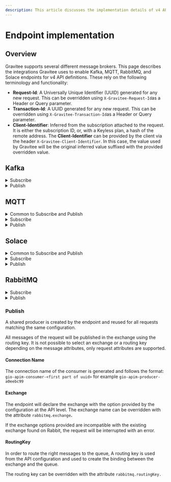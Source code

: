 ```yaml
---
description: This article discusses the implementation details of v4 API endpoints
---
```


# Endpoint implementation

## Overview

Gravitee supports several different message brokers. This page describes the integrations Gravitee uses to enable Kafka, MQTT, RabbitMQ, and Solace endpoints for v4 API definitions. These rely on the following terminology and functionality:

* **Request-Id**: A Universally Unique Identifier (UUID) generated for any new request. This can be overridden using `X-Gravitee-Request-Id`as a Header or Query parameter.
* **Transaction-Id**: A UUID generated for any new request. This can be overridden using `X-Gravitee-Transaction-Id`as a Header or Query parameter.
* **Client-Identifier**: Inferred from the subscription attached to the request. It is either the subscription ID, or, with a Keyless plan, a hash of the remote address. The **Client-Identifier** can be provided by the client via the header `X-Gravitee-Client-Identifier`. In this case, the value used by Gravitee will be the original inferred value suffixed with the provided overridden value.

## Kafka

<details>

<summary>Subscribe</summary>

For each incoming request, the Kafka endpoint retrieves information from the request to create a dedicated consumer that will persist until the request terminates. The consumer is characterized by:

**ConsumerGroup**

The consumer group is computed from the request's client identifier and is used to load-balance consumption. Kafka doesn't offer a way to manually create a consumer group; a consumer group can only be created through a new consumer instance. See the [Kafka documentation](https://docs.confluent.io/platform/current/clients/consumer.html#concepts) for more information.

**ClientId**

A client ID is generated for the consumer with the format `gio-apim-consumer-<first part of uuid>`, e.g., `gio-apim-consumer-a0eebc99`.

**Topic**

A topic is retrieved from the API configuration and can be overridden with the attribute `gravitee.attribute.kafka.topics`**.**

**AutoOffsetReset**

The `auto-offset-reset` of the API is managed at the endpoint level and cannot be overridden by request.

**Offset selection**

By default, the consumer that is created will either resume from where it left off or use the `auto-offset-reset` configuration to position itself at the beginning or end of the topic.&#x20;

Offsets are determined by partitions, which results in numerous possible mappings. Due to the inherent complexity of offset selection, Gravitee has introduced a mechanism to target a specific position on a Kafka topic.&#x20;

Given a compatible entrypoint (SSE, HTTP GET) and by using At Most Once or At Least Once QoS, it is possible to specify a last event ID. The format is encoded by default but follows the pattern:

```yaml
<topic1>@<partition11>#<offset11>,<partition12>#<offset12>;<topic2>@<partition21>#<offset21>,<partition22>#<offset22>...
```

For example, `my-topic@1#0,2#0`.

</details>

<details>

<summary>Publish</summary>

A shared producer is created by the endpoint and reused for all requests that have the same configuration. The producer is characterized by:

**ClientId**

The client ID of the producer is generated with the format `gio-apim-producer-<first part of uuid>`, e.g., `gio-apim-producer-a0eebc99`.

**Topic**

A topic is retrieved from the API configuration and can be overridden, either on the request for all messages or directly on the message, with the attribute `gravitee.attribute.kafka.topics`.

**Partitioning**

The only supported method for targeting a specific partition is to define a key and rely on the built-in partitioning mechanism. Kafka's default partitioner strategy uses the key to compute the associated partition: `hash(key) % nm of partition`.&#x20;

Repeated use of the same key on each message guarantees that messages are relegated to the same partition and order is maintained. Gravitee doesn't support overriding this mechanism to manually set the partition.&#x20;

To set a key on a message, the attribute `gravitee.attribute.kafka.recordKey` must be added to the message.

</details>

## MQTT

<details>

<summary>Common to Subscribe and Publish</summary>

On each incoming request, an MQTT client is created and will persist until the request is terminated. This behavior applies to both Subscribe and Publish modes, as does the following:

**MQTT Client Identifier**

The identifier for the MQTT Client is generated with the format `gio-apim-client-<first part of uuid>`, e.g., `gio-apim-client-a0eebc99`.

**Session Expiry Interval**

The default value is 86,400 seconds. If the value in the configuration is less than or equal to -1, no session expiry is set.

</details>

<details>

<summary>Subscribe</summary>

On each incoming request, the common client ([Common](https://gravitee.slab.com/posts/endpoints-implementation-details-65woom0y#hqy85-common)) is used to subscribe to a shared topic. The MQTT endpoint retrieves information from the request to configure the subscription. Subscription is characterized by:

**Shared subscription**

A shared subscription is created from the incoming request with the format `$share/<clientIdentifier>/<topic>`. This allows multiple clients using the same subscription to consume the same topic in parallel. In order to distinguish all clients using the same subscription, the client identifier must be overridden.

**Topic**

The topic is retrieved from the API configuration and can be overridden with the attribute `gravitee.attribute.mqtt5.topic`**.**

**QoS**

When the entrypoint supports manual ack, the strategy will use it. Otherwise, it will use auto-ack.

</details>

<details>

<summary>Publish</summary>

On each incoming request, the common client ([Common](https://gravitee.slab.com/posts/endpoints-implementation-details-65woom0y#hqy85-common)) is used to publish messages on a topic. This publication is done with MQTT at-least-once QoS, without expiration. Publication is characterized by:

**Topic**

The topic is retrieved from the API configuration and can be overridden, either on the request or the message, with the attribute `gravitee.attribute.mqtt5.topic`.

**Message Expiry Interval**

By default, there is no expiry. The value can be configured in the API definition.

</details>

## Solace

<details>

<summary>Common to Subscribe and Publish</summary>

On each incoming request, the endpoint searches an internal cache for an existing Solace messaging service for the API configuration. If not found, the endpoint will create a new one from the API configuration.

</details>

<details>

<summary>Subscribe</summary>

On each incoming request, the common messaging service ([Common](https://gravitee.slab.com/posts/endpoints-implementation-details-65woom0y#h3go9-common)) is used to create a Dedicated Message Receiver characterized by:

### Message Receiver

The Solace endpoint consumes messages based on the QoS:

**None**

When the QoS is None, a Direct Message Receiver is created and a shared queue is named following the format `gravitee-gio-gateway-<clientIdentifier>`.

This allows multiple clients using the same subscription to consume the same topic in parallel. In order to distinguish all clients using the same subscription, the client identifier must be overridden.

**Auto / At least Once / At Most Once**

A Persistent Message Receiver is created to keep track of messages.

When the entrypoint supports manual ack, the endpoint will use it. Otherwise, the endpoint will use auto-ack for every message received in addition to a Durable Non Exclusive queue that follows the naming format `gravitee/gio-gateway/<clientIdentifier>`.

### Topic

The topic is retrieved from the API configuration and cannot be overridden via attributes.

</details>

<details>

<summary>Publish</summary>

On each incoming request, the common messaging service ([Common](https://gravitee.slab.com/posts/endpoints-implementation-details-65woom0y#h3go9-common)) is used to create a Direct Message Publisher with a backpressure reject mode limited to 10 messages. Publisher characteristics include:

**Topic**

The topic is retrieved from the API configuration and cannot be overridden with attributes.

</details>

## RabbitMQ

<details>

<summary>Subscribe</summary>

On each incoming request, the RabbitMQ endpoint retrieves information from the request to create a dedicated consumer that will persist until the request terminates. The consumer is characterized by:

**Connection Name**

The connection name of the consumer is generated and follows the format: `gio-apim-consumer-<first part of uuid>` for example `gio-apim-consumer-a0eebc99`

**Exchange**

The endpoint will declare the exchange with the option provided by the configuration at the API level. The exchange name can be overridden with the attribute `rabbitmq.exchange`**.**

If the exchange options provided are incompatible with the existing exchange found on Rabbit, the request will be interrupted with an error.

**Queue**

A queue will be created using the client identifier of the request following this format: `gravitee/gio-gateway/<clientIdentifier>`**.**

The created queue will have different options depending on the QoS applied on the entrypoint:

* None:
  * durable = false
  * autoDelete = true
* Auto
  * durable = true
  * autoDelete = false
* **Other not supported**

If the queue already exists, the messages would be load-balanced between both clients.

**RoutingKey**

In order to route the right messages to the queue, a routing key is used from the API configuration to create the binding between the exchange and the queue.

The routing key can be overridden with the attribute `rabbitmq.routingKey`

**QoS**

* None

Strategy applying a high throughput, low latency, no durability, and no reliability.

The broker forgets about a message as soon as it has sent it to the consumer. Use this mode if downstream subscribers are very fast, at least faster than the flow of inbound messages. Messages will pile up in the JVM process memory if subscribers are not able to cope with the flow of messages, leading to out-of-memory errors. Note this mode uses the auto-acknowledgment mode when registering the RabbitMQ Consumer.

* Auto

Strategy balancing between performances and quality.

When the entrypoint supports manual ack, the strategy will use it. Otherwise, it will use auto ack coming from the RabbitMQ Reactor library:

_With this mode, messages are acknowledged right after their arrival, in the Flux#doOnNext callback. This can help to cope with the flow of messages, avoiding the downstream subscribers to be overwhelmed. Note this mode does not use the auto-acknowledgment mode when registering the RabbitMQ Consumer. In this case, consumeAutoAck means messages are automatically acknowledged by the library in one the Flux hooks._

</details>

<details>

<summary>Publish</summary>



</details>

### Publish

A shared producer is created by the endpoint and reused for all requests matching the same configuration.

All messages of the request will be published in the exchange using the routing key. It is not possible to select an exchange or a routing key depending on the message attributes, only request attributes are supported.

#### Connection Name

The connection name of the consumer is generated and follows the format: `gio-apim-consumer-<first part of uuid>` for example `gio-apim-producer-a0eebc99`

#### Exchange

The endpoint will declare the exchange with the option provided by the configuration at the API level. The exchange name can be overridden with the attribute `rabbitmq.exchange`**.**

If the exchange options provided are incompatible with the existing exchange found on Rabbit, the request will be interrupted with an error.

#### RoutingKey

In order to route the right messages to the queue, A routing key is used from the API configuration and used to create the binding between the exchange and the queue.

The routing key can be overridden with the attribute `rabbitmq.routingKey.`
